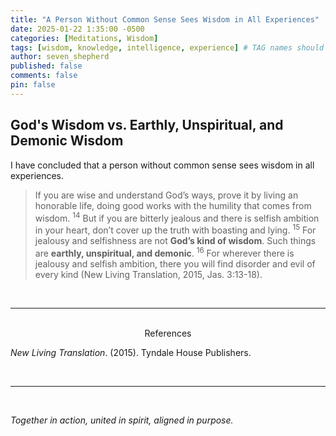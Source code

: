 ```yaml
---
title: "A Person Without Common Sense Sees Wisdom in All Experiences"
date: 2025-01-22 1:35:00 -0500
categories: [Meditations, Wisdom]
tags: [wisdom, knowledge, intelligence, experience] # TAG names should always be lowercase
author: seven_shepherd
published: false
comments: false
pin: false
---
```


## God's Wisdom vs. Earthly, Unspiritual, and Demonic Wisdom

I have concluded that a person without common sense sees wisdom in all experiences.

> If you are wise and understand God’s ways, prove it by living an honorable life, doing good works with the humility that comes from wisdom. <sup>14</sup> But if you are bitterly jealous and there is selfish ambition in your heart, don’t cover up the truth with boasting and lying. <sup>15</sup> For jealousy and selfishness are not **God’s kind of wisdom**. Such things are **earthly, unspiritual, and demonic**. <sup>16</sup> For wherever there is jealousy and selfish ambition, there you will find disorder and evil of every kind (New Living Translation, 2015, Jas. 3:13-18).


<!-- >
> <sup>17</sup> But the wisdom from above is first of all pure. It is also peace loving, gentle at all times, and willing to yield to others. It is full of mercy and the fruit of good deeds. It shows no favoritism and is always sincere. <sup>18</sup> And those who are peacemakers will plant seeds of peace and reap a harvest of righteousness (New Living Translation, 2015, Jas. 3:13-18). -->


<!-- Their theology breeds hypocrisy and ignorance, endangering the lives of innocent children. -->

<br>

---

<br>

<div style="text-align:center;">References</div>

<span></span>

*New Living Translation*. (2015). Tyndale House Publishers.

<br>

---

<br>

*Together in action, united in spirit, aligned in purpose.*

<!-- *But they delight in the law of the Lord, meditating on it day and night.* -->

<!-- > Finally, brethren, whatever things are true, whatever things are noble, whatever things are just, whatever things are pure, whatever things are lovely, whatever things are of good report, if there is any virtue and if there is anything praiseworthy—meditate on these things &mdash; Philippians 4:8. -->

<script>
    var refTagger = {
        settings: {
            bibleVersion: 'NLT',
            tooltipStyle: 'dark'
        }
    };

    (function(d, t) {
        var n=d.querySelector('[nonce]');
        refTagger.settings.nonce = n && (n.nonce||n.getAttribute('nonce'));
        var g = d.createElement(t), s = d.getElementsByTagName(t)[0];
        g.src = 'https://api.reftagger.com/v2/RefTagger.js';
        g.nonce = refTagger.settings.nonce;
        s.parentNode.insertBefore(g, s);
    }(document, 'script'));
</script>
